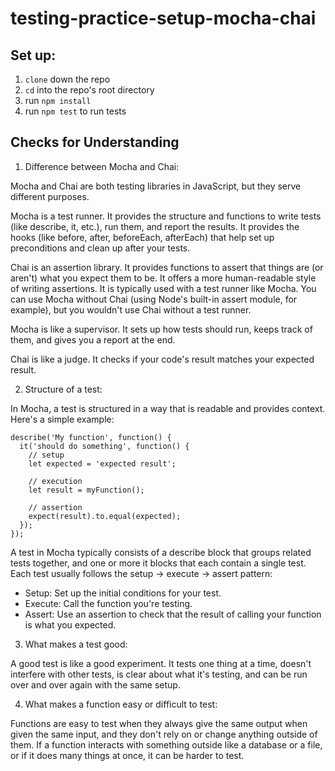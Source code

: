# testing-practice-setup-mocha-chai

## Set up:
1. `clone` down the repo
2. `cd` into the repo's root directory
3. run `npm install`
4. run `npm test` to run tests


## Checks for Understanding
1. Difference between Mocha and Chai:

Mocha and Chai are both testing libraries in JavaScript, but they serve different purposes.

Mocha is a test runner. It provides the structure and functions to write tests (like describe, it, etc.), run them, and report the results. It provides the hooks (like before, after, beforeEach, afterEach) that help set up preconditions and clean up after your tests.

Chai is an assertion library. It provides functions to assert that things are (or aren't) what you expect them to be. It offers a more human-readable style of writing assertions. It is typically used with a test runner like Mocha. You can use Mocha without Chai (using Node's built-in assert module, for example), but you wouldn't use Chai without a test runner.

Mocha is like a supervisor. It sets up how tests should run, keeps track of them, and gives you a report at the end.

Chai is like a judge. It checks if your code's result matches your expected result.

2. Structure of a test:

In Mocha, a test is structured in a way that is readable and provides context. Here's a simple example:
```
describe('My function', function() {
  it('should do something', function() {
    // setup
    let expected = 'expected result';
    
    // execution
    let result = myFunction();

    // assertion
    expect(result).to.equal(expected);
  });
});
```
A test in Mocha typically consists of a describe block that groups related tests together, and one or more it blocks that each contain a single test. Each test usually follows the setup -> execute -> assert pattern:

- Setup: Set up the initial conditions for your test.
- Execute: Call the function you're testing.
- Assert: Use an assertion to check that the result of calling your function is what you expected.

3. What makes a test good:

A good test is like a good experiment. It tests one thing at a time, doesn't interfere with other tests, is clear about what it's testing, and can be run over and over again with the same setup.

4. What makes a function easy or difficult to test:

Functions are easy to test when they always give the same output when given the same input, and they don't rely on or change anything outside of them. If a function interacts with something outside like a database or a file, or if it does many things at once, it can be harder to test.


